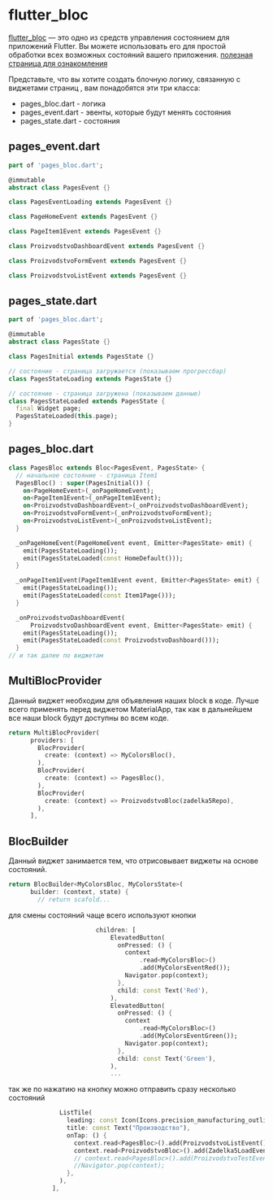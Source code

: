 # flutter_bloc
[flutter_bloc](https://pub.dev/packages/flutter_bloc) — это одно из средств управления состоянием для приложений Flutter. Вы можете использовать его для простой обработки всех возможных состояний вашего приложения. [полезная страница для ознакомления](https://medium.com/flutter-community/flutter-bloc-for-beginners-839e22adb9f5)

Представьте, что вы хотите создать блочную логику, связанную с виджетами страниц , вам понадобятся эти три класса:

- pages_bloc.dart - логика
- pages_event.dart - эвенты, которые будут менять состояния
- pages_state.dart - состояния


## pages_event.dart
```dart
part of 'pages_bloc.dart';

@immutable
abstract class PagesEvent {}

class PagesEventLoading extends PagesEvent {}

class PageHomeEvent extends PagesEvent {}

class PageItem1Event extends PagesEvent {}

class ProizvodstvoDashboardEvent extends PagesEvent {}

class ProizvodstvoFormEvent extends PagesEvent {}

class ProizvodstvoListEvent extends PagesEvent {}

```
## pages_state.dart
```dart
part of 'pages_bloc.dart';

@immutable
abstract class PagesState {}

class PagesInitial extends PagesState {}

// состояние - страница загружается (показываем прогрессбар)
class PagesStateLoading extends PagesState {}

// состояние - страница загружена (показываем данные)
class PagesStateLoaded extends PagesState {
  final Widget page;
  PagesStateLoaded(this.page);
}

```
## pages_bloc.dart
```dart
class PagesBloc extends Bloc<PagesEvent, PagesState> {
  // начальное состояние - страница Item1
  PagesBloc() : super(PagesInitial()) {
    on<PageHomeEvent>(_onPageHomeEvent);
    on<PageItem1Event>(_onPageItem1Event);
    on<ProizvodstvoDashboardEvent>(_onProizvodstvoDashboardEvent);
    on<ProizvodstvoFormEvent>(_onProizvodstvoFormEvent);
    on<ProizvodstvoListEvent>(_onProizvodstvoListEvent);
  }

  _onPageHomeEvent(PageHomeEvent event, Emitter<PagesState> emit) {
    emit(PagesStateLoading());
    emit(PagesStateLoaded(const HomeDefault()));
  }

  _onPageItem1Event(PageItem1Event event, Emitter<PagesState> emit) {
    emit(PagesStateLoading());
    emit(PagesStateLoaded(const Item1Page()));
  }

  _onProizvodstvoDashboardEvent(
      ProizvodstvoDashboardEvent event, Emitter<PagesState> emit) {
    emit(PagesStateLoading());
    emit(PagesStateLoaded(const ProizvodstvoDashboard()));
  }
// и так далее по виджетам
```
## MultiBlocProvider
Данный виджет необходим для объявления наших block в коде. Лучше всего применять перед виджетом MaterialApp, так как в дальнейшем все наши block будут доступны во всем коде.
```dart
return MultiBlocProvider(
      providers: [
        BlocProvider(
          create: (context) => MyColorsBloc(),
        ),
        BlocProvider(
          create: (context) => PagesBloc(),
        ),
        BlocProvider(
          create: (context) => ProizvodstvoBloc(zadelka5Repo),
        ),
      ],
```

## BlocBuilder
Данный виджет занимается тем, что отрисовывает виджеты на основе состояний.
```dart
return BlocBuilder<MyColorsBloc, MyColorsState>(
      builder: (context, state) {
        // return scafold...
```
для смены состояний чаще всего используют кнопки
```dart
						children: [
                            ElevatedButton(
                              onPressed: () {
                                context
                                    .read<MyColorsBloc>()
                                    .add(MyColorsEventRed());
                                Navigator.pop(context);
                              },
                              child: const Text('Red'),
                            ),
                            ElevatedButton(
                              onPressed: () {
                                context
                                    .read<MyColorsBloc>()
                                    .add(MyColorsEventGreen());
                                Navigator.pop(context);
                              },
                              child: const Text('Green'),
                            ),
                            ...
```
так же по нажатию на кнопку можно отправить сразу несколько состояний
```dart
              ListTile(
                leading: const Icon(Icons.precision_manufacturing_outlined),
                title: const Text("Производство"),
                onTap: () {
                  context.read<PagesBloc>().add(ProizvodstvoListEvent());
                  context.read<ProizvodstvoBloc>().add(Zadelka5LoadEvent());
                  // context.read<PagesBloc>().add(ProizvodstvoTestEvent());
                  //Navigator.pop(context);
                },
              ),
            ],
```